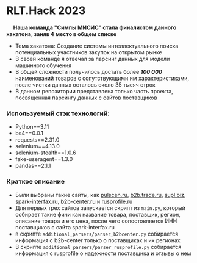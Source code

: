 # RLT.Hack 2023
&emsp;
**Наша команда "Симпы МИСИС" стала финалистом данного хакатона, заняв 4 место в общем списке** <br /> 

- Тема хакатона: Создание системы интеллектуального поиска потенциальных участников закупок на открытом рынке <br />
- В своей команде я отвечал за парсинг данных для модели машинного обучения <br />
- В общей сложности получилось достать более ***100 000*** наименований товаров с сопутствующими им характеристиками, после чистки данных осталось около 35 тысяч строк<br />
- В данном репозитории представлена только часть проекта, посвященная парсингу данных с сайтов поставщиков

### Используемый стэк технологий:
- Python==3.11 <br />
- bs4==0.0.1 <br />
- requests==2.31.0 <br />
- selenium==4.13.0 <br />
- selenium-stealth==1.0.6 <br />
- fake-useragent==1.3.0 <br />
- pandas==2.1.1 <br />

### Краткое описание 
- Были выбраны такие сайты, как [pulscen.ru](https://msk.pulscen.ru/), [b2b.trade.ru](http://b2btrade.ru/), [supl.biz](https://supl.biz/), [spark-interfax.ru](https://spark-interfax.ru/search), [b2b-center.ru](https://www.b2b-center.ru/) и [rusprofile.ru](https://www.rusprofile.ru/)
- Для первых трех сайтов запускается скрипт из `main.py`, который собирает такие фичи как название товара, поставщик, регион, описание товара и его цена, после чего сопостовляется ИНН поставщиков с сайта spark-interfax.ru
- в скрипте `additional_parsers/parser_b2bcenter.py` собирается информация с b2b-center только о поставщиках и их регионах
- В скрипте `additional_parsers/parser_rusprofile.py` собирается информация с rusprofile о надежности поставщика и отзывы о нем

  


